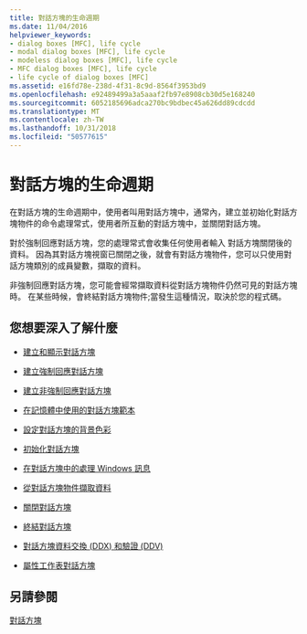 ```yaml
---
title: 對話方塊的生命週期
ms.date: 11/04/2016
helpviewer_keywords:
- dialog boxes [MFC], life cycle
- modal dialog boxes [MFC], life cycle
- modeless dialog boxes [MFC], life cycle
- MFC dialog boxes [MFC], life cycle
- life cycle of dialog boxes [MFC]
ms.assetid: e16fd78e-238d-4f31-8c9d-8564f3953bd9
ms.openlocfilehash: e92489499a3a5aaaf2fb97e8908cb30d5e168240
ms.sourcegitcommit: 6052185696adca270bc9bdbec45a626dd89cdcdd
ms.translationtype: MT
ms.contentlocale: zh-TW
ms.lasthandoff: 10/31/2018
ms.locfileid: "50577615"
---
```

# <a name="life-cycle-of-a-dialog-box"></a>對話方塊的生命週期

在對話方塊的生命週期中，使用者叫用對話方塊中，通常內，建立並初始化對話方塊物件的命令處理常式，使用者所互動的對話方塊中，並關閉對話方塊。

對於強制回應對話方塊，您的處理常式會收集任何使用者輸入 對話方塊關閉後的資料。 因為其對話方塊視窗已關閉之後，就會有對話方塊物件，您可以只使用對話方塊類別的成員變數，擷取的資料。

非強制回應對話方塊，您可能會經常擷取資料從對話方塊物件仍然可見的對話方塊時。 在某些時候，會終結對話方塊物件;當發生這種情況，取決於您的程式碼。

## <a name="what-do-you-want-to-know-more-about"></a>您想要深入了解什麼

- [建立和顯示對話方塊](../mfc/creating-and-displaying-dialog-boxes.md)

- [建立強制回應對話方塊](../mfc/creating-modal-dialog-boxes.md)

- [建立非強制回應對話方塊](../mfc/creating-modeless-dialog-boxes.md)

- [在記憶體中使用的對話方塊範本](../mfc/using-a-dialog-template-in-memory.md)

- [設定對話方塊的背景色彩](../mfc/setting-the-dialog-boxs-background-color.md)

- [初始化對話方塊](../mfc/initializing-the-dialog-box.md)

- [在對話方塊中的處理 Windows 訊息](../mfc/handling-windows-messages-in-your-dialog-box.md)

- [從對話方塊物件擷取資料](../mfc/retrieving-data-from-the-dialog-object.md)

- [關閉對話方塊](../mfc/closing-the-dialog-box.md)

- [終結對話方塊](../mfc/destroying-the-dialog-box.md)

- [對話方塊資料交換 (DDX) 和驗證 (DDV)](../mfc/dialog-data-exchange-and-validation.md)

- [屬性工作表對話方塊](../mfc/property-sheets-and-property-pages-mfc.md)

## <a name="see-also"></a>另請參閱

[對話方塊](../mfc/dialog-boxes.md)

